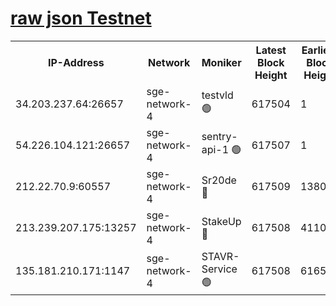 
[raw json Testnet](https://rpc-check.sget.stavr.tech/sget/rpc-sget-result.json)
=


<table><tr><th>IP-Address</th><th>Network</th><th>Moniker</th><th>Latest Block Height</th><th>Earliest Block Height</th><th>Catching Up</th><th>Tx Index</th><th>Voting Power</th><th>Scan Time</th></tr><tr><td>34.203.237.64:26657</td><td>sge-network-4</td><td>testvld 🟢</td><td>617504</td><td>1</td><td>False</td><td>on</td><td>0</td><td>2023-12-13T00:35:50.185309105UTC</td></tr><tr><td>54.226.104.121:26657</td><td>sge-network-4</td><td>sentry-api-1 🟢</td><td>617507</td><td>1</td><td>False</td><td>on</td><td>0</td><td>2023-12-13T00:36:05.123039611UTC</td></tr><tr><td>212.22.70.9:60557</td><td>sge-network-4</td><td>Sr20de 🔴</td><td>617509</td><td>138001</td><td>False</td><td>on</td><td>99</td><td>2023-12-13T00:36:20.475797870UTC</td></tr><tr><td>213.239.207.175:13257</td><td>sge-network-4</td><td>StakeUp 🔴</td><td>617508</td><td>411001</td><td>False</td><td>off</td><td>100</td><td>2023-12-13T00:36:13.581117027UTC</td></tr><tr><td>135.181.210.171:1147</td><td>sge-network-4</td><td>STAVR-Service 🟢</td><td>617508</td><td>616501</td><td>False</td><td>on</td><td>0</td><td>2023-12-13T00:36:13.941165400UTC</td></tr></table>

